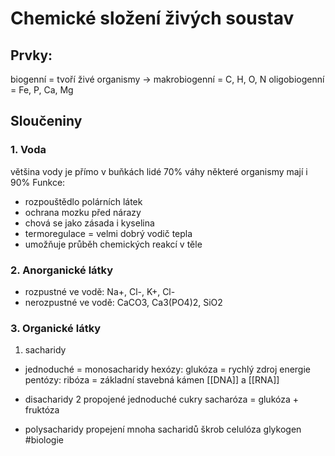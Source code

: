 # Chemické složení živých soustav
## Prvky:
biogenní = tvoří živé organismy -> 
makrobiogenní = C, H, O, N
oligobiogenní = Fe, P, Ca, Mg
## Sloučeniny
### 1. Voda
většina vody je přímo v buňkách
lidé 70% váhy
některé organismy mají i 90%
Funkce:
- rozpouštědlo polárních látek
- ochrana mozku před nárazy
- chová se jako zásada i kyselina
- termoregulace = velmi dobrý vodič tepla
- umožňuje průběh chemických reakcí v těle
### 2. Anorganické látky
- rozpustné ve vodě: Na+, Cl-, K+, Cl-
- nerozpustné ve vodě: CaCO3, Ca3(PO4)2, SiO2
### 3. Organické látky
1. sacharidy
- jednoduché = monosacharidy
hexózy:
glukóza = rychlý zdroj energie
pentózy:
ribóza = základní stavebná kámen [[DNA]] a [[RNA]]

- disacharidy
2 propojené jednoduché cukry
sacharóza = glukóza + fruktóza

- polysacharidy
propejení mnoha sacharidů
škrob
celulóza
glykogen
#biologie 